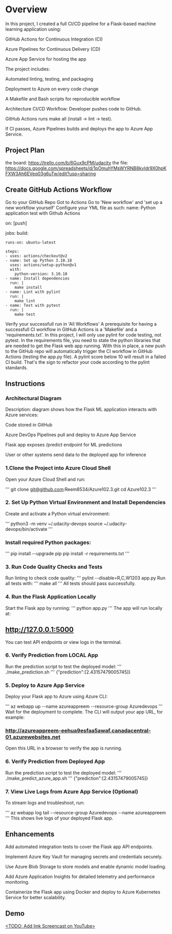 # Overview

In this project, I created a full CI/CD pipeline for a Flask-based machine learning application using:

GitHub Actions for Continuous Integration (CI)

Azure Pipelines for Continuous Delivery (CD)

Azure App Service for hosting the app

The project includes:

Automated linting, testing, and packaging

Deployment to Azure on every code change

A Makefile and Bash scripts for reproducible workflow

Architecture CI/CD Workflow:
Developer pushes code to GitHub.

GitHub Actions runs make all (install → lint → test).

If CI passes, Azure Pipelines builds and deploys the app to Azure App Service.

## Project Plan

the board: https://trello.com/b/6Gux9cPM/udacity
the file: https://docs.google.com/spreadsheets/d/1pOmuhYMsWYRNB8kvIdr9X0hpKFXW3Ah6EVeq03g6uTw/edit?usp=sharing

## Create GitHub Actions Workflow
Go to your GitHub Repo
Got to Actions
Go to 'New workflow' and 'set up a new workflow yourself'
Configure your YML file as such:
name: Python application test with Github Actions

on: [push]

jobs:
  build:

    runs-on: ubuntu-latest

    steps:
    - uses: actions/checkout@v2
    - name: Set up Python 3.10.18
      uses: actions/setup-python@v1
      with:
        python-version: 3.10.18
    - name: Install dependencies
      run: |
        make install
    - name: Lint with pylint
      run: |
        make lint
    - name: Test with pytest
      run: |
        make test
Verify your successfull run in 'All Workflows'
A prerequisite for having a successfull CI workflow in GitHub Actions is a 'Makefile' and a 'requirements.txt'. In this project, I will only use pylint for code testing, not pytest. In the requirements file, you need to state the python libraries that are needed to get the Flask web app running. With this in place, a new push to the GitHub repo will automatically trigger the CI workflow in GitHub Actions (testing the app.py file). A pylint score below 10 will result in a failed CI build. That's the sign to refactor your code according to the pylint standards.

## Instructions
### Architectural Diagram 
Description:
diagram shows how the Flask ML application interacts with Azure services:

Code stored in GitHub

Azure DevOps Pipelines pull and deploy to Azure App Service

Flask app exposes /predict endpoint for ML predictions

User or other systems send data to the deployed app for inference

### 1.Clone the Project into Azure Cloud Shell 
Open your Azure Cloud Shell and run:

'''
git clone git@github.com:Reem8534/Azure102.3.git
cd Azure102.3
'''

### 2. Set Up Python Virtual Environment and Install Dependencies
Create and activate a Python virtual environment:

'''
python3 -m venv ~/.udacity-devops
source ~/.udacity-devops/bin/activate
'''

### Install required Python packages:
'''
pip install --upgrade pip
pip install -r requirements.txt
'''

### 3. Run Code Quality Checks and Tests
Run linting to check code quality:
'''
pylint --disable=R,C,W1203 app.py
Run all tests with:
'''
make all
'''
All tests should pass successfully.

### 4. Run the Flask Application Locally
Start the Flask app by running:
'''
python app.py
'''
The app will run locally at:

## http://127.0.0.1:5000
You can test API endpoints or view logs in the terminal.

### 6. Verify Prediction from LOCAL App
Run the prediction script to test the deployed model:
'''
./make_prediction.sh
'''
{"prediction":[2.43157479005745]}

### 5. Deploy to Azure App Service
Deploy your Flask app to Azure using Azure CLI:

'''
az webapp up --name azureappreem --resource-group Azuredevops
'''
Wait for the deployment to complete. The CLI will output your app URL, for example:

### http://azureappreem-eehua9esfaa5awaf.canadacentral-01.azurewebsites.net
Open this URL in a browser to verify the app is running.

### 6. Verify Prediction from Deployed App
Run the prediction script to test the deployed model:
'''
./make_predict_azure_app.sh
'''
{"prediction":[2.43157479005745]}
### 7. View Live Logs from Azure App Service (Optional)
To stream logs and troubleshoot, run:

'''
az webapp log tail --resource-group Azuredevops --name azureappreem
'''
This shows live logs of your deployed Flask app.


## Enhancements

Add automated integration tests to cover the Flask app API endpoints.

Implement Azure Key Vault for managing secrets and credentials securely.

Use Azure Blob Storage to store models and enable dynamic model loading.

Add Azure Application Insights for detailed telemetry and performance monitoring.

Containerize the Flask app using Docker and deploy to Azure Kubernetes Service for better scalability.
## Demo 

[<TODO: Add link Screencast on YouTube>
](https://youtu.be/RrzEMG9Vz10)



